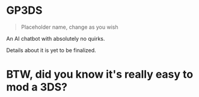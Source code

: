 # GP3DS

> Placeholder name, change as you wish

An AI chatbot with absolutely no quirks.

Details about it is yet to be finalized.

# BTW, did you know it's really easy to mod a 3DS?
